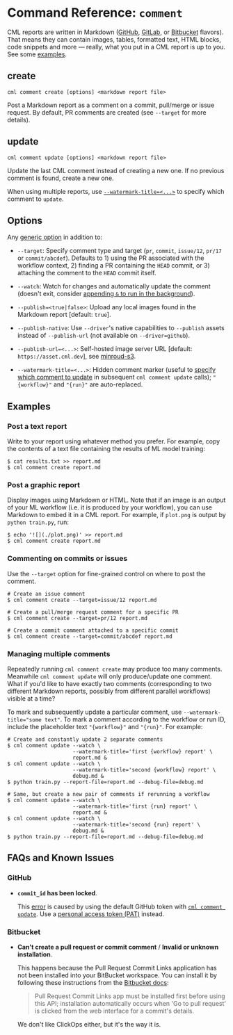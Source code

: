 # Command Reference: `comment`

CML reports are written in Markdown ([GitHub](https://github.github.com/gfm),
[GitLab](https://docs.gitlab.com/ee/user/markdown.html), or
[Bitbucket](https://confluence.atlassian.com/bitbucketserver/markdown-syntax-guide-776639995.html)
flavors). That means they can contain images, tables, formatted text, HTML
blocks, code snippets and more — really, what you put in a CML report is up to
you. See some [examples](#examples).

## create

```usage
cml comment create [options] <markdown report file>
```

Post a Markdown report as a comment on a commit, pull/merge or issue request. By
default, PR comments are created (see `--target` for more details).

## update

```usage
cml comment update [options] <markdown report file>
```

Update the last CML comment instead of creating a new one. If no previous
comment is found, create a new one.

<admon type="tip">

When using multiple reports, use
[`--watermark-title=<...>`](#managing-multiple-comments) to specify which
comment to `update`.

</admon>

## Options

Any [generic option](/doc/ref) in addition to:

- `--target`: Specify comment type and target (`pr`, `commit`, `issue/12`,
  `pr/17` or `commit/abcdef`). Defaults to 1) using the PR associated with the
  workflow context, 2) finding a PR containing the `HEAD` commit, or 3)
  attaching the comment to the `HEAD` commit itself.

- `--watch`: Watch for changes and automatically update the comment (doesn't
  exit, consider
  [appending `&` to run in the background](<https://en.wikipedia.org/wiki/Job_control_(Unix)#Implementation>)).

- `--publish=<true|false>`: Upload any local images found in the Markdown report
  [default: `true`].

- `--publish-native`: Use `--driver`'s native capabilities to `--publish` assets
  instead of `--publish-url` (not available on `--driver=github`).

- `--publish-url=<...>`: Self-hosted image server URL [default:
  `https://asset.cml.dev`], see
  [minroud-s3](https://github.com/iterative/minroud-s3).

- `--watermark-title=<...>`: Hidden comment marker (useful to
  [specify which comment to update](#managing-multiple-comments) in subsequent
  `cml comment update` calls); `"{workflow}"` and `"{run}"` are auto-replaced.

## Examples

### Post a text report

Write to your report using whatever method you prefer. For example, copy the
contents of a text file containing the results of ML model training:

```cli
$ cat results.txt >> report.md
$ cml comment create report.md
```

### Post a graphic report

Display images using Markdown or HTML. Note that if an image is an output of
your ML workflow (i.e. it is produced by your workflow), you can use Markdown to
embed it in a CML report. For example, if `plot.png` is output by
`python train.py`, run:

```cli
$ echo '![](./plot.png)' >> report.md
$ cml comment create report.md
```

### Commenting on commits or issues

Use the `--target` option for fine-grained control on where to post the comment.

```cli
# Create an issue comment
$ cml comment create --target=issue/12 report.md

# Create a pull/merge request comment for a specific PR
$ cml comment create --target=pr/12 report.md

# Create a commit comment attached to a specific commit
$ cml comment create --target=commit/abcdef report.md
```

### Managing multiple comments

Repeatedly running `cml comment create` may produce too many comments. Meanwhile
`cml comment update` will only produce/update one comment. What if you'd like to
have exactly two comments (corresponding to two different Markdown reports,
possibly from different parallel workflows) visible at a time?

To mark and subsequently update a particular comment, use
`--watermark-title="some text"`. To mark a comment according to the workflow or
run ID, include the placeholder text `"{workflow}"` and `"{run}"`. For example:

```cli
# Create and constantly update 2 separate comments
$ cml comment update --watch \
                     --watermark-title='first {workflow} report' \
                     report.md &
$ cml comment update --watch \
                     --watermark-title='second {workflow} report' \
                     debug.md &
$ python train.py --report-file=report.md --debug-file=debug.md

# Same, but create a new pair of comments if rerunning a workflow
$ cml comment update --watch \
                     --watermark-title='first {run} report' \
                     report.md &
$ cml comment update --watch \
                     --watermark-title='second {run} report' \
                     debug.md &
$ python train.py --report-file=report.md --debug-file=debug.md
```

## FAQs and Known Issues

### GitHub

- **`commit_id` has been locked**.

  This [error] is caused by using the default GitHub token with
  [`cml comment update`](#update). Use a [personal access token (PAT)] instead.

[error]:
  https://github.community/t/comment-api-does-not-describe-commit-id-has-been-locked/159853/2
[personal access token (pat)]:
  /doc/self-hosted-runners?tab=GitHub#personal-access-token

### Bitbucket

- **Can't create a pull request or commit comment** / **Invalid or unknown
  installation**.

  This happens because the Pull Request Commit Links application has not been
  installed into your BitBucket workspace. You can install it by following these
  instructions from the [Bitbucket docs]:

  > Pull Request Commit Links app must be installed first before using this API;
  > installation automatically occurs when 'Go to pull request' is clicked from
  > the web interface for a commit's details.

  We don't like ClickOps either, but it's the way it is.

[bitbucket docs]:
  https://developer.atlassian.com/cloud/bitbucket/rest/api-group-pullrequests#api-repositories-workspace-repo-slug-commit-commit-pullrequests-get

